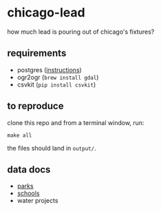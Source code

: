 # chicago-lead

how much lead is pouring out of chicago's fixtures?

## requirements

* postgres ([instructions](http://exponential.io/blog/2015/02/21/install-postgresql-on-mac-os-x-via-brew/))
* ogr2ogr (`brew install gdal`) 
* csvkit (`pip install csvkit`)

## to reproduce

clone this repo and from a terminal window, run:

`make all`

the files should land in `output/`.

## data docs

* [parks](documentation/parks-README.md)
* [schools](documentation/schools-README.md)
* water projects